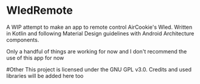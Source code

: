 # WledRemote
A WIP attempt to make an app to remote control AirCookie's Wled. Written in Kotlin and following Material Design guidelines with Android Architecture components.

Only a handful of things are working for now and I don't recommend the use of this app for now

#Other
This project is licensed under the GNU GPL v3.0. Credits and used libraries will be added here too
